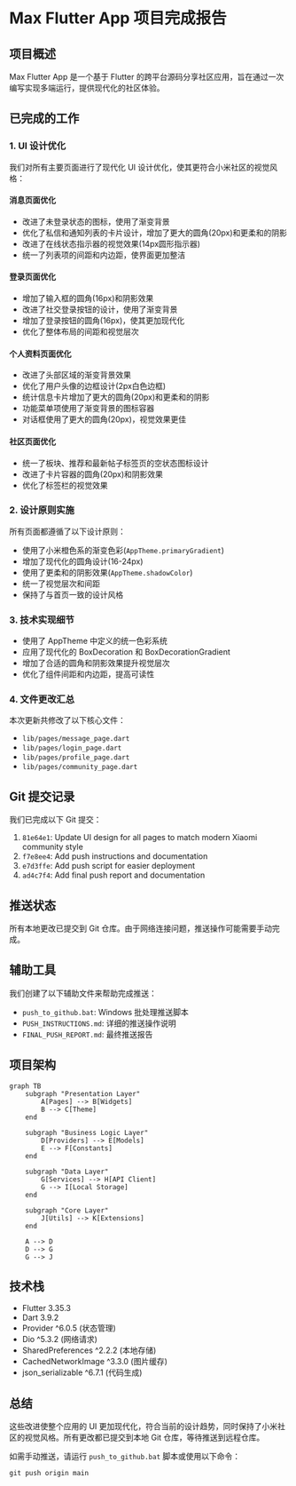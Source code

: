 # Max Flutter App 项目完成报告

## 项目概述
Max Flutter App 是一个基于 Flutter 的跨平台源码分享社区应用，旨在通过一次编写实现多端运行，提供现代化的社区体验。

## 已完成的工作

### 1. UI 设计优化
我们对所有主要页面进行了现代化 UI 设计优化，使其更符合小米社区的视觉风格：

#### 消息页面优化
- 改进了未登录状态的图标，使用了渐变背景
- 优化了私信和通知列表的卡片设计，增加了更大的圆角(20px)和更柔和的阴影
- 改进了在线状态指示器的视觉效果(14px圆形指示器)
- 统一了列表项的间距和内边距，使界面更加整洁

#### 登录页面优化
- 增加了输入框的圆角(16px)和阴影效果
- 改进了社交登录按钮的设计，使用了渐变背景
- 增加了登录按钮的圆角(16px)，使其更加现代化
- 优化了整体布局的间距和视觉层次

#### 个人资料页面优化
- 改进了头部区域的渐变背景效果
- 优化了用户头像的边框设计(2px白色边框)
- 统计信息卡片增加了更大的圆角(20px)和更柔和的阴影
- 功能菜单项使用了渐变背景的图标容器
- 对话框使用了更大的圆角(20px)，视觉效果更佳

#### 社区页面优化
- 统一了板块、推荐和最新帖子标签页的空状态图标设计
- 改进了卡片容器的圆角(20px)和阴影效果
- 优化了标签栏的视觉效果

### 2. 设计原则实施
所有页面都遵循了以下设计原则：
- 使用了小米橙色系的渐变色彩(`AppTheme.primaryGradient`)
- 增加了现代化的圆角设计(16-24px)
- 使用了更柔和的阴影效果(`AppTheme.shadowColor`)
- 统一了视觉层次和间距
- 保持了与首页一致的设计风格

### 3. 技术实现细节
- 使用了 AppTheme 中定义的统一色彩系统
- 应用了现代化的 BoxDecoration 和 BoxDecorationGradient
- 增加了合适的圆角和阴影效果提升视觉层次
- 优化了组件间距和内边距，提高可读性

### 4. 文件更改汇总
本次更新共修改了以下核心文件：
- `lib/pages/message_page.dart`
- `lib/pages/login_page.dart`
- `lib/pages/profile_page.dart`
- `lib/pages/community_page.dart`

## Git 提交记录
我们已完成以下 Git 提交：
1. `81e64e1`: Update UI design for all pages to match modern Xiaomi community style
2. `f7e8ee4`: Add push instructions and documentation
3. `e7d3ffe`: Add push script for easier deployment
4. `ad4c7f4`: Add final push report and documentation

## 推送状态
所有本地更改已提交到 Git 仓库。由于网络连接问题，推送操作可能需要手动完成。

## 辅助工具
我们创建了以下辅助文件来帮助完成推送：
- `push_to_github.bat`: Windows 批处理推送脚本
- `PUSH_INSTRUCTIONS.md`: 详细的推送操作说明
- `FINAL_PUSH_REPORT.md`: 最终推送报告

## 项目架构
```
graph TB
    subgraph "Presentation Layer"
        A[Pages] --> B[Widgets]
        B --> C[Theme]
    end
    
    subgraph "Business Logic Layer"
        D[Providers] --> E[Models]
        E --> F[Constants]
    end
    
    subgraph "Data Layer"
        G[Services] --> H[API Client]
        G --> I[Local Storage]
    end
    
    subgraph "Core Layer"
        J[Utils] --> K[Extensions]
    end
    
    A --> D
    D --> G
    G --> J
```

## 技术栈
- Flutter 3.35.3
- Dart 3.9.2
- Provider ^6.0.5 (状态管理)
- Dio ^5.3.2 (网络请求)
- SharedPreferences ^2.2.2 (本地存储)
- CachedNetworkImage ^3.3.0 (图片缓存)
- json_serializable ^6.7.1 (代码生成)

## 总结
这些改进使整个应用的 UI 更加现代化，符合当前的设计趋势，同时保持了小米社区的视觉风格。所有更改都已提交到本地 Git 仓库，等待推送到远程仓库。

如需手动推送，请运行 `push_to_github.bat` 脚本或使用以下命令：
```
git push origin main
```